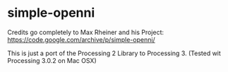 # simple-openni
Credits go completely to Max Rheiner and his Project:
https://code.google.com/archive/p/simple-openni/

This is just a port of the Processing 2 Library to Processing 3.
(Tested wit Processing 3.0.2 on Mac OSX)
